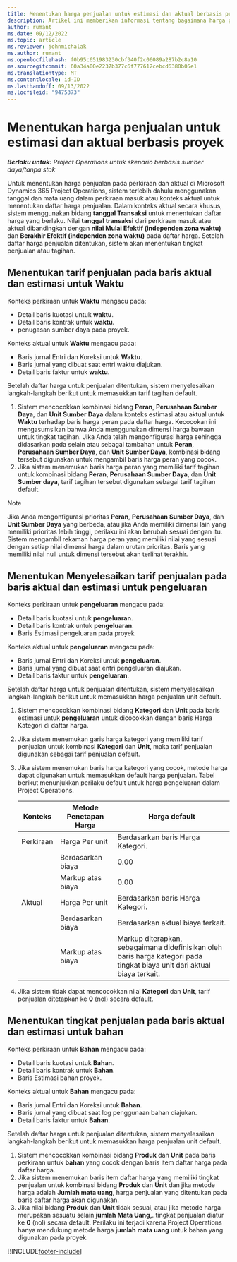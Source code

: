 ```yaml
---
title: Menentukan harga penjualan untuk estimasi dan aktual berbasis proyek
description: Artikel ini memberikan informasi tentang bagaimana harga penjualan untuk estimasi dan aktual berbasis proyek ditentukan.
author: rumant
ms.date: 09/12/2022
ms.topic: article
ms.reviewer: johnmichalak
ms.author: rumant
ms.openlocfilehash: f0b95c651983230cbf340f2c06089a287b2c8a10
ms.sourcegitcommit: 60a34a00e2237b377c6f777612cebcd6380b05e1
ms.translationtype: MT
ms.contentlocale: id-ID
ms.lasthandoff: 09/13/2022
ms.locfileid: "9475373"
---
```

#  <a name="determine-sales-prices-for-project-based-estimates-and-actuals"></a>Menentukan harga penjualan untuk estimasi dan aktual berbasis proyek

_**Berlaku untuk:** Project Operations untuk skenario berbasis sumber daya/tanpa stok_

Untuk menentukan harga penjualan pada perkiraan dan aktual di Microsoft Dynamics 365 Project Operations, sistem terlebih dahulu menggunakan tanggal dan mata uang dalam perkiraan masuk atau konteks aktual untuk menentukan daftar harga penjualan. Dalam konteks aktual secara khusus, sistem menggunakan bidang **tanggal Transaksi** untuk menentukan daftar harga yang berlaku. Nilai **tanggal transaksi** dari perkiraan masuk atau aktual dibandingkan dengan **nilai Mulai Efektif (independen zona waktu)** dan **Berakhir Efektif (independen zona waktu)** pada daftar harga. Setelah daftar harga penjualan ditentukan, sistem akan menentukan tingkat penjualan atau tagihan.

## <a name="determining-sales-rates-on-actual-and-estimate-lines-for-time"></a>Menentukan tarif penjualan pada baris aktual dan estimasi untuk Waktu

Konteks perkiraan untuk **Waktu** mengacu pada:

- Detail baris kuotasi untuk **waktu**.
- Detail baris kontrak untuk **waktu**.
- penugasan sumber daya pada proyek.

Konteks aktual untuk **Waktu** mengacu pada:

- Baris jurnal Entri dan Koreksi untuk **Waktu**.
- Baris jurnal yang dibuat saat entri waktu diajukan.
- Detail baris faktur untuk **waktu**. 

Setelah daftar harga untuk penjualan ditentukan, sistem menyelesaikan langkah-langkah berikut untuk memasukkan tarif tagihan default.

1. Sistem mencocokkan kombinasi bidang **Peran**, **Perusahaan Sumber Daya**, dan **Unit Sumber Daya** dalam konteks estimasi atau aktual untuk **Waktu** terhadap baris harga peran pada daftar harga. Kecocokan ini mengasumsikan bahwa Anda menggunakan dimensi harga bawaan untuk tingkat tagihan. Jika Anda telah mengonfigurasi harga sehingga didasarkan pada selain atau sebagai tambahan untuk **Peran**, **Perusahaan Sumber Daya**, dan **Unit Sumber Daya**, kombinasi bidang tersebut digunakan untuk mengambil baris harga peran yang cocok.
1. Jika sistem menemukan baris harga peran yang memiliki tarif tagihan untuk kombinasi bidang **Peran**, **Perusahaan Sumber Daya**, dan **Unit Sumber daya**, tarif tagihan tersebut digunakan sebagai tarif tagihan default.

> [!NOTE]
> Jika Anda mengonfigurasi prioritas **Peran**, **Perusahaan Sumber Daya**, dan **Unit Sumber Daya** yang berbeda, atau jika Anda memiliki dimensi lain yang memiliki prioritas lebih tinggi, perilaku ini akan berubah sesuai dengan itu. Sistem mengambil rekaman harga peran yang memiliki nilai yang sesuai dengan setiap nilai dimensi harga dalam urutan prioritas. Baris yang memiliki nilai null untuk dimensi tersebut akan terlihat terakhir.

## <a name="determining-sales-rates-on-actual-and-estimate-lines-for-expense"></a>Menentukan Menyelesaikan tarif penjualan pada baris aktual dan estimasi untuk pengeluaran

Konteks perkiraan untuk **pengeluaran** mengacu pada:

- Detail baris kuotasi untuk **pengeluaran**.
- Detail baris kontrak untuk **pengeluaran**.
- Baris Estimasi pengeluaran pada proyek

Konteks aktual untuk **pengeluaran** mengacu pada:

- Baris jurnal Entri dan Koreksi untuk **pengeluaran**.
- Baris jurnal yang dibuat saat entri pengeluaran diajukan.
- Detail baris faktur untuk **pengeluaran**. 

Setelah daftar harga untuk penjualan ditentukan, sistem menyelesaikan langkah-langkah berikut untuk memasukkan harga penjualan unit default.

1. Sistem mencocokkan kombinasi bidang **Kategori** dan **Unit** pada baris estimasi untuk **pengeluaran** untuk dicocokkan dengan baris Harga Kategori di daftar harga.
1. Jika sistem menemukan garis harga kategori yang memiliki tarif penjualan untuk kombinasi **Kategori** dan **Unit**, maka tarif penjualan digunakan sebagai tarif penjualan default.
1. Jika sistem menemukan baris harga kategori yang cocok, metode harga dapat digunakan untuk memasukkan default harga penjualan. Tabel berikut menunjukkan perilaku default untuk harga pengeluaran dalam Project Operations.

    | Konteks | Metode Penetapan Harga | Harga default |
    | --- | --- | --- |
    | Perkiraan | Harga Per unit | Berdasarkan baris Harga Kategori. |
    |        | Berdasarkan biaya | 0.00 |
    |        | Markup atas biaya | 0.00 |
    | Aktual | Harga Per unit | Berdasarkan baris Harga Kategori. |
    |        | Berdasarkan biaya | Berdasarkan aktual biaya terkait. |
    |        | Markup atas biaya | Markup diterapkan, sebagaimana didefinisikan oleh baris harga kategori pada tingkat biaya unit dari aktual biaya terkait. |

1. Jika sistem tidak dapat mencocokkan nilai **Kategori** dan **Unit**, tarif penjualan ditetapkan ke **0** (nol) secara default.

## <a name="determining-sales-rates-on-actual-and-estimate-lines-for-material"></a>Menentukan tingkat penjualan pada baris aktual dan estimasi untuk bahan

Konteks perkiraan untuk **Bahan** mengacu pada:

- Detail baris kuotasi untuk **Bahan**.
- Detail baris kontrak untuk **Bahan**.
- Baris Estimasi bahan proyek.

Konteks aktual untuk **Bahan** mengacu pada:

- Baris jurnal Entri dan Koreksi untuk **Bahan**.
- Baris jurnal yang dibuat saat log penggunaan bahan diajukan.
- Detail baris faktur untuk **Bahan**. 

Setelah daftar harga untuk penjualan ditentukan, sistem menyelesaikan langkah-langkah berikut untuk memasukkan harga penjualan unit default.

1. Sistem mencocokkan kombinasi bidang **Produk** dan **Unit** pada baris perkiraan untuk **bahan** yang cocok dengan baris item daftar harga pada daftar harga.
1. Jika sistem menemukan baris item daftar harga yang memiliki tingkat penjualan untuk kombinasi bidang **Produk** dan **Unit** dan jika metode harga adalah **Jumlah mata uang**, harga penjualan yang ditentukan pada baris daftar harga akan digunakan. 
1. Jika nilai bidang **Produk** dan **Unit** tidak sesuai, atau jika metode harga merupakan sesuatu selain **jumlah Mata Uang,**. tingkat penjualan diatur ke **0** (nol) secara default. Perilaku ini terjadi karena Project Operations hanya mendukung metode harga **jumlah mata uang** untuk bahan yang digunakan pada proyek.

[!INCLUDE[footer-include](../includes/footer-banner.md)]
